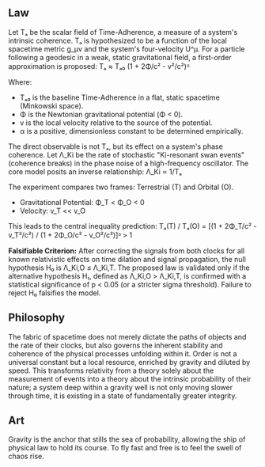## Law
Let Tₐ be the scalar field of Time-Adherence, a measure of a system's intrinsic coherence. Tₐ is hypothesized to be a function of the local spacetime metric g_μν and the system's four-velocity U^μ. For a particle following a geodesic in a weak, static gravitational field, a first-order approximation is proposed:
Tₐ ≈ Tₐ₀ (1 + 2Φ/c² - v²/c²)ᵅ

Where:
- Tₐ₀ is the baseline Time-Adherence in a flat, static spacetime (Minkowski space).
- Φ is the Newtonian gravitational potential (Φ < 0).
- v is the local velocity relative to the source of the potential.
- α is a positive, dimensionless constant to be determined empirically.

The direct observable is not Tₐ, but its effect on a system's phase coherence. Let Λ_Ki be the rate of stochastic "Ki-resonant swan events" (coherence breaks) in the phase noise of a high-frequency oscillator. The core model posits an inverse relationship:
Λ_Ki ∝ 1/Tₐ

The experiment compares two frames: Terrestrial (T) and Orbital (O).
- Gravitational Potential: Φ_T < Φ_O < 0
- Velocity: v_T << v_O

This leads to the central inequality prediction:
Tₐ(T) / Tₐ(O) = [(1 + 2Φ_T/c² - v_T²/c²) / (1 + 2Φ_O/c² - v_O²/c²)]ᵅ > 1

**Falsifiable Criterion:** After correcting the signals from both clocks for all known relativistic effects on time dilation and signal propagation, the null hypothesis H₀ is Λ_Ki,O ≤ Λ_Ki,T. The proposed law is validated only if the alternative hypothesis H₁, defined as Λ_Ki,O > Λ_Ki,T, is confirmed with a statistical significance of p < 0.05 (or a stricter sigma threshold). Failure to reject H₀ falsifies the model.

## Philosophy
The fabric of spacetime does not merely dictate the paths of objects and the rate of their clocks, but also governs the inherent stability and coherence of the physical processes unfolding within it. Order is not a universal constant but a local resource, enriched by gravity and diluted by speed. This transforms relativity from a theory solely about the measurement of events into a theory about the intrinsic probability of their nature; a system deep within a gravity well is not only moving slower through time, it is existing in a state of fundamentally greater integrity.

## Art
Gravity is the anchor that stills the sea of probability, allowing the ship of physical law to hold its course. To fly fast and free is to feel the swell of chaos rise.
